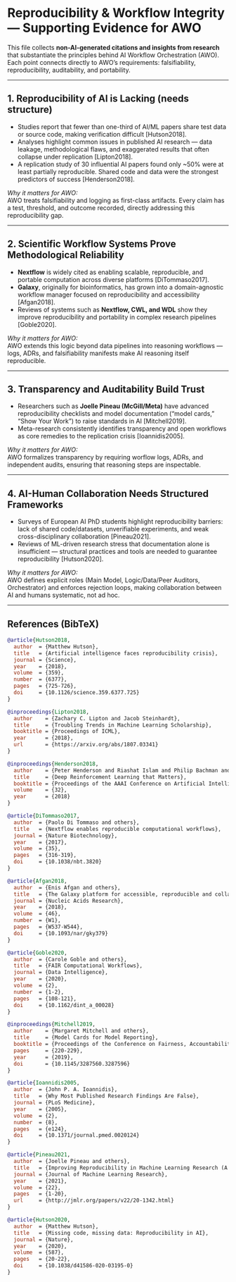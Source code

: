 # Reproducibility & Workflow Integrity — Supporting Evidence for AWO

This file collects **non-AI-generated citations and insights from research** that substantiate the principles behind AI Workflow Orchestration (AWO). Each point connects directly to AWO’s requirements: falsifiability, reproducibility, auditability, and portability.

---

## 1. Reproducibility of AI is Lacking (needs structure)
- Studies report that fewer than one-third of AI/ML papers share test data or source code, making verification difficult [Hutson2018].  
- Analyses highlight common issues in published AI research — data leakage, methodological flaws, and exaggerated results that often collapse under replication [Lipton2018].  
- A replication study of 30 influential AI papers found only ~50% were at least partially reproducible. Shared code and data were the strongest predictors of success [Henderson2018].  

*Why it matters for AWO:*  
AWO treats falsifiability and logging as first-class artifacts. Every claim has a test, threshold, and outcome recorded, directly addressing this reproducibility gap.

---

## 2. Scientific Workflow Systems Prove Methodological Reliability
- **Nextflow** is widely cited as enabling scalable, reproducible, and portable computation across diverse platforms [DiTommaso2017].  
- **Galaxy**, originally for bioinformatics, has grown into a domain-agnostic workflow manager focused on reproducibility and accessibility [Afgan2018].  
- Reviews of systems such as **Nextflow, CWL, and WDL** show they improve reproducibility and portability in complex research pipelines [Goble2020].  

*Why it matters for AWO:*  
AWO extends this logic beyond data pipelines into reasoning workflows — logs, ADRs, and falsifiability manifests make AI reasoning itself reproducible.

---

## 3. Transparency and Auditability Build Trust
- Researchers such as **Joelle Pineau (McGill/Meta)** have advanced reproducibility checklists and model documentation (“model cards,” “Show Your Work”) to raise standards in AI [Mitchell2019].  
- Meta-research consistently identifies transparency and open workflows as core remedies to the replication crisis [Ioannidis2005].  

*Why it matters for AWO:*  
AWO formalizes transparency by requiring worflow logs, ADRs, and independent audits, ensuring that reasoning steps are inspectable.

---

## 4. AI-Human Collaboration Needs Structured Frameworks
- Surveys of European AI PhD students highlight reproducibility barriers: lack of shared code/datasets, unverifiable experiments, and weak cross-disciplinary collaboration [Pineau2021].  
- Reviews of ML-driven research stress that documentation alone is insufficient — structural practices and tools are needed to guarantee reproducibility [Hutson2020].  

*Why it matters for AWO:*  
AWO defines explicit roles (Main Model, Logic/Data/Peer Auditors, Orchestrator) and enforces rejection loops, making collaboration between AI and humans systematic, not ad hoc.

---

## References (BibTeX)

```bibtex
@article{Hutson2018,
  author  = {Matthew Hutson},
  title   = {Artificial intelligence faces reproducibility crisis},
  journal = {Science},
  year    = {2018},
  volume  = {359},
  number  = {6377},
  pages   = {725-726},
  doi     = {10.1126/science.359.6377.725}
}

@inproceedings{Lipton2018,
  author    = {Zachary C. Lipton and Jacob Steinhardt},
  title     = {Troubling Trends in Machine Learning Scholarship},
  booktitle = {Proceedings of ICML},
  year      = {2018},
  url       = {https://arxiv.org/abs/1807.03341}
}

@inproceedings{Henderson2018,
  author    = {Peter Henderson and Riashat Islam and Philip Bachman and Joelle Pineau and Doina Precup and David Meger},
  title     = {Deep Reinforcement Learning that Matters},
  booktitle = {Proceedings of the AAAI Conference on Artificial Intelligence},
  volume    = {32},
  year      = {2018}
}

@article{DiTommaso2017,
  author  = {Paolo Di Tommaso and others},
  title   = {Nextflow enables reproducible computational workflows},
  journal = {Nature Biotechnology},
  year    = {2017},
  volume  = {35},
  pages   = {316-319},
  doi     = {10.1038/nbt.3820}
}

@article{Afgan2018,
  author  = {Enis Afgan and others},
  title   = {The Galaxy platform for accessible, reproducible and collaborative biomedical analyses: 2018 update},
  journal = {Nucleic Acids Research},
  year    = {2018},
  volume  = {46},
  number  = {W1},
  pages   = {W537-W544},
  doi     = {10.1093/nar/gky379}
}

@article{Goble2020,
  author  = {Carole Goble and others},
  title   = {FAIR Computational Workflows},
  journal = {Data Intelligence},
  year    = {2020},
  volume  = {2},
  number  = {1-2},
  pages   = {108-121},
  doi     = {10.1162/dint_a_00028}
}

@inproceedings{Mitchell2019,
  author    = {Margaret Mitchell and others},
  title     = {Model Cards for Model Reporting},
  booktitle = {Proceedings of the Conference on Fairness, Accountability, and Transparency},
  pages     = {220-229},
  year      = {2019},
  doi       = {10.1145/3287560.3287596}
}

@article{Ioannidis2005,
  author  = {John P. A. Ioannidis},
  title   = {Why Most Published Research Findings Are False},
  journal = {PLoS Medicine},
  year    = {2005},
  volume  = {2},
  number  = {8},
  pages   = {e124},
  doi     = {10.1371/journal.pmed.0020124}
}

@article{Pineau2021,
  author  = {Joelle Pineau and others},
  title   = {Improving Reproducibility in Machine Learning Research (A NeurIPS 2019 Workshop)},
  journal = {Journal of Machine Learning Research},
  year    = {2021},
  volume  = {22},
  pages   = {1-20},
  url     = {http://jmlr.org/papers/v22/20-1342.html}
}

@article{Hutson2020,
  author  = {Matthew Hutson},
  title   = {Missing code, missing data: Reproducibility in AI},
  journal = {Nature},
  year    = {2020},
  volume  = {587},
  pages   = {20-22},
  doi     = {10.1038/d41586-020-03195-0}
}
